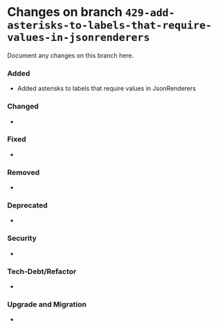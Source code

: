 # Changes on branch `429-add-asterisks-to-labels-that-require-values-in-jsonrenderers`
Document any changes on this branch here.
### Added
- Added asterisks to labels that require values in JsonRenderers 

### Changed
- 

### Fixed
- 

### Removed
- 

### Deprecated
- 

### Security
- 

### Tech-Debt/Refactor
- 

### Upgrade and Migration
- 

